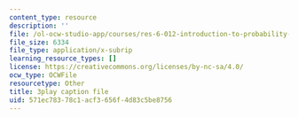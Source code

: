 ```yaml
---
content_type: resource
description: ''
file: /ol-ocw-studio-app/courses/res-6-012-introduction-to-probability-spring-2018/571ec78378c1acf3656f4d83c5be8756_strrrdJivco.srt
file_size: 6334
file_type: application/x-subrip
learning_resource_types: []
license: https://creativecommons.org/licenses/by-nc-sa/4.0/
ocw_type: OCWFile
resourcetype: Other
title: 3play caption file
uid: 571ec783-78c1-acf3-656f-4d83c5be8756
---
```

